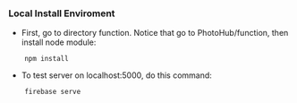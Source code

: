 ### Local Install Enviroment

- First, go to directory function. Notice that go to PhotoHub/function, then install node module:

```
    npm install
```

- To test server on localhost:5000, do this command:

```
    firebase serve
```